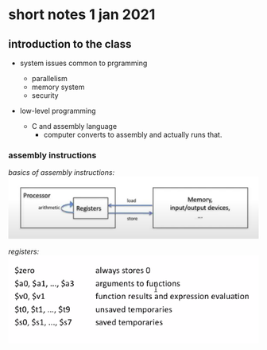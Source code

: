 # short notes 1 jan 2021   
## introduction to the class   

- system issues common to prgramming   
    - parallelism   
    - memory system   
    - security   
    
- low-level programming   
    - C and assembly language   
        - computer converts to assembly and actually
 runs that.   

### assembly instructions   
_basics of assembly instructions:_   
![1](ref/assembly.png)   
   
_registers:_   
![2](ref/registers.png)    
   
